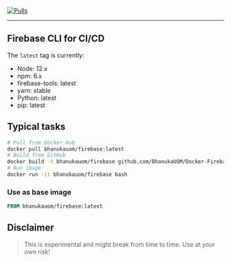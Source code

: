 [![Pulls](https://img.shields.io/docker/pulls/bhanukauom/firebase.svg?style=flat-square)](https://hub.docker.com/r/bhanukauom/firebase/)
<hr/>

## Firebase CLI for CI/CD
The `latest` tag is currently:

- Node: 12.x
- npm: 6.x
- firebase-tools: latest
- yarn: stable
- Python: latest
- pip: latest

## Typical tasks
```bash
# Pull from Docker Hub
docker pull bhanukauom/firebase:latest
# Build from GitHub
docker build -t bhanukauom/firebase github.com/BhanukaUOM/Docker-Firebase
# Run image
docker run -it bhanukauom/firebase bash
```

### Use as base image
```Dockerfile
FROM bhanukauom/firebase:latest
```

## Disclaimer
> This is experimental and might break from time to time. Use at your own risk!
